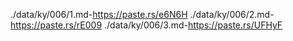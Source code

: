 ./data/ky/006/1.md-https://paste.rs/e6N6H
./data/ky/006/2.md-https://paste.rs/rE009
./data/ky/006/3.md-https://paste.rs/UFHyF